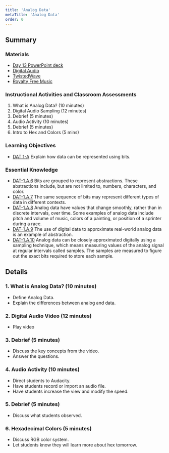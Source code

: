 ```yaml
---
title: 'Analog Data'
metaTitle: 'Analog Data'
order: 0
---
```


## Summary

### Materials

* [Day 13 PowerPoint deck](https://1drv.ms/p/s!AqsgsTyHBmRBj3WcHol6VyiivWqB?e=K2DUmG)
* [Digital Audio](https://youtu.be/JyUagzvGq7Q)
* [TwistedWave](https://twistedwave.com/online)
* [Royalty Free Music](https://www.royaltyfree-music.com/free-music-download)

### Instructional Activities and Classroom Assessments

1. What is Analog Data? (10 minutes) 
2. Digital Audio Sampling (12 minutes)
3. Debrief (5 minutes)
4. Audio Activity (10 minutes)
5. Debrief (5 minutes)
6. Intro to Hex and Colors (5 mins)

### Learning Objectives

* [DAT 1-A](https://apcentral.collegeboard.org/pdf/ap-computer-science-principles-course-and-exam-description.pdf#page=53) Explain how data can be represented using bits.

### Essential Knowledge

* [DAT-1.A.6](https://apcentral.collegeboard.org/pdf/ap-computer-science-principles-course-and-exam-description.pdf#page=53) Bits are grouped to represent abstractions. These abstractions include, but are not limited to, numbers, characters, and color.
* [DAT-1.A.7](https://apcentral.collegeboard.org/pdf/ap-computer-science-principles-course-and-exam-description.pdf#page=54) The same sequence of bits may represent different types of data in different contexts.
* [DAT-1.A.8](https://apcentral.collegeboard.org/pdf/ap-computer-science-principles-course-and-exam-description.pdf#page=54) Analog data have values that change smoothly, rather than in discrete intervals, over time. Some examples of analog data include pitch and volume of music, colors of a painting, or position of a sprinter during a race.
* [DAT-1.A.9](https://apcentral.collegeboard.org/pdf/ap-computer-science-principles-course-and-exam-description.pdf#page=54) The use of digital data to approximate real-world analog data is an example of abstraction.
* [DAT-1.A.10](https://apcentral.collegeboard.org/pdf/ap-computer-science-principles-course-and-exam-description.pdf#page=54) Analog data can be closely approximated digitally using a sampling technique, which means measuring values of the analog signal at regular intervals called samples. The samples are measured to figure out the exact bits required to store each sample.

## Details

### 1. What is Analog Data? (10 minutes) 

* Define Analog Data. 
* Explain the differences between analog and data.

### 2. Digital Audio Video (12 minutes) 

* Play video

### 3. Debrief (5 minutes) 

* Discuss the key concepts from the video. 
* Answer the questions.

### 4. Audio Activity (10 minutes) 

* Direct students to Audacity.
* Have students record or import an audio file.
* Have students increase the view and modify the speed.

### 5. Debrief (5 minutes) 

* Discuss what students observed.

### 6. Hexadecimal Colors (5 minutes) 

* Discuss RGB color system.
* Let students know they will learn more about hex tomorrow.